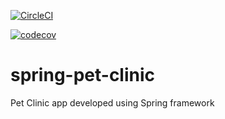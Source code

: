 [![CircleCI](https://circleci.com/gh/nivkov2/spring-pet-clinic.svg?style=svg)](https://circleci.com/gh/nivkov2/spring-pet-clinic)

[![codecov](https://codecov.io/gh/nivkov2/spring-pet-clinic/branch/master/graph/badge.svg)](https://codecov.io/gh/nivkov2/spring-pet-clinic)

# spring-pet-clinic
Pet Clinic app developed using Spring framework
